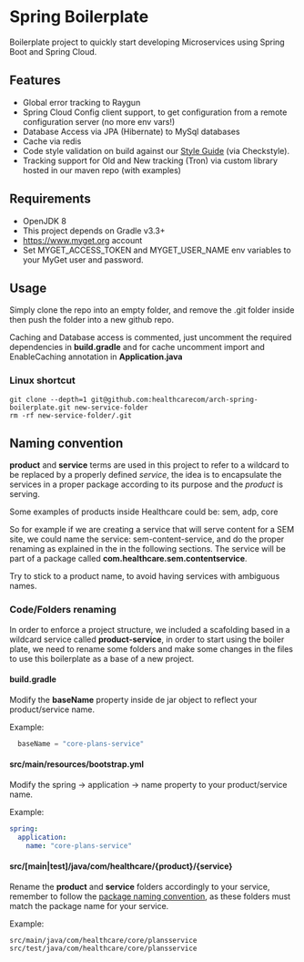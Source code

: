 # Spring Boilerplate

Boilerplate project to quickly start developing Microservices using Spring Boot and Spring Cloud.

## Features

* Global error tracking to Raygun
* Spring Cloud Config client support, to get configuration from a remote configuration server (no more env vars!)
* Database Access via JPA (Hibernate) to MySql databases
* Cache via redis
* Code style validation on build against our [Style Guide](https://github.com/healthcarecom/styleguide/tree/master/coding/java) (via Checkstyle).
* Tracking support for Old and New tracking (Tron) via custom library hosted in our maven repo (with examples)

## Requirements

* OpenJDK 8
* This project depends on Gradle v3.3+
* https://www.myget.org account
 * Set MYGET_ACCESS_TOKEN and MYGET_USER_NAME env variables to your MyGet user and password.


## Usage

Simply clone the repo into an empty folder, and remove the .git folder inside then push the folder into a new github repo.

Caching and Database access is commented, just uncomment the required dependencies in **build.gradle** and for cache uncomment import and EnableCaching annotation in **Application.java**

### Linux shortcut

```shell
git clone --depth=1 git@github.com:healthcarecom/arch-spring-boilerplate.git new-service-folder
rm -rf new-service-folder/.git
```

## Naming convention

**product** and **service** terms are used in this project to refer to a wildcard to be replaced by a properly defined *service*, the idea is to encapsulate the services in a proper package according to its purpose and the *product* is serving.

Some examples of products inside Healthcare could be: sem, adp, core

So for example if we are creating a service that will serve content for a SEM site, we could name the service: sem-content-service, and do the proper renaming as explained in the in the following sections. The service will be part of a package called **com.healthcare.sem.contentservice**.

Try to stick to a product name, to avoid having services with ambiguous names.

### Code/Folders renaming

In order to enforce a project structure, we included a scafolding based in a wildcard service called **product-service**, in order to start using the boiler plate, we need to rename some folders and make some changes in the files to use this boilerplate as a base of a new project.

#### build.gradle

Modify the **baseName** property inside de jar object to reflect your product/service name.

Example:

```java
  baseName = "core-plans-service"
```

#### src/main/resources/bootstrap.yml

Modify the spring -> application -> name property to your product/service name.

Example:

```yaml
spring:
  application:
    name: "core-plans-service"
```

#### src/[main|test]/java/com/healthcare/{product}/{service}

Rename the **product** and **service** folders accordingly to your service, remember to follow the [package naming convention](https://github.com/healthcarecom/styleguide/blob/master/coding/java/README.md#package-name), as these folders must match the package name for your service.

Example:
```shell
src/main/java/com/healthcare/core/plansservice
src/test/java/com/healthcare/core/plansservice
```

